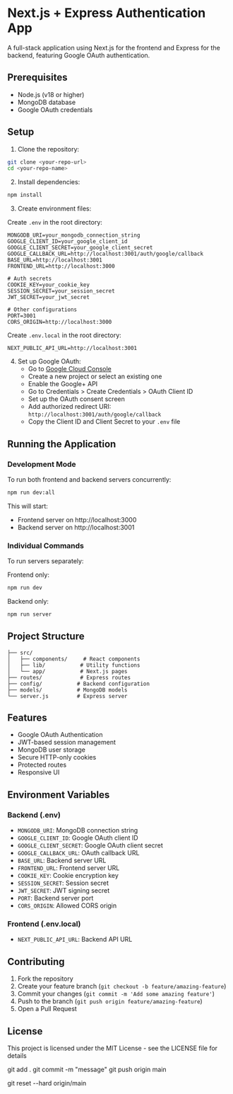 # Next.js + Express Authentication App

A full-stack application using Next.js for the frontend and Express for the backend, featuring Google OAuth authentication.

## Prerequisites

- Node.js (v18 or higher)
- MongoDB database
- Google OAuth credentials

## Setup

1. Clone the repository:
```bash
git clone <your-repo-url>
cd <your-repo-name>
```

2. Install dependencies:
```bash
npm install
```

3. Create environment files:

Create `.env` in the root directory:
```env
MONGODB_URI=your_mongodb_connection_string
GOOGLE_CLIENT_ID=your_google_client_id
GOOGLE_CLIENT_SECRET=your_google_client_secret
GOOGLE_CALLBACK_URL=http://localhost:3001/auth/google/callback
BASE_URL=http://localhost:3001
FRONTEND_URL=http://localhost:3000

# Auth secrets
COOKIE_KEY=your_cookie_key
SESSION_SECRET=your_session_secret
JWT_SECRET=your_jwt_secret

# Other configurations
PORT=3001
CORS_ORIGIN=http://localhost:3000
```

Create `.env.local` in the root directory:
```env
NEXT_PUBLIC_API_URL=http://localhost:3001
```

4. Set up Google OAuth:
   - Go to [Google Cloud Console](https://console.cloud.google.com)
   - Create a new project or select an existing one
   - Enable the Google+ API
   - Go to Credentials > Create Credentials > OAuth Client ID
   - Set up the OAuth consent screen
   - Add authorized redirect URI: `http://localhost:3001/auth/google/callback`
   - Copy the Client ID and Client Secret to your `.env` file

## Running the Application

### Development Mode
To run both frontend and backend servers concurrently:
```bash
npm run dev:all
```

This will start:
- Frontend server on http://localhost:3000
- Backend server on http://localhost:3001

### Individual Commands
To run servers separately:

Frontend only:
```bash
npm run dev
```

Backend only:
```bash
npm run server
```

## Project Structure

```
├── src/
│   ├── components/     # React components
│   ├── lib/           # Utility functions
│   └── app/           # Next.js pages
├── routes/            # Express routes
├── config/           # Backend configuration
├── models/           # MongoDB models
└── server.js         # Express server
```

## Features

- Google OAuth Authentication
- JWT-based session management
- MongoDB user storage
- Secure HTTP-only cookies
- Protected routes
- Responsive UI

## Environment Variables

### Backend (.env)
- `MONGODB_URI`: MongoDB connection string
- `GOOGLE_CLIENT_ID`: Google OAuth client ID
- `GOOGLE_CLIENT_SECRET`: Google OAuth client secret
- `GOOGLE_CALLBACK_URL`: OAuth callback URL
- `BASE_URL`: Backend server URL
- `FRONTEND_URL`: Frontend server URL
- `COOKIE_KEY`: Cookie encryption key
- `SESSION_SECRET`: Session secret
- `JWT_SECRET`: JWT signing secret
- `PORT`: Backend server port
- `CORS_ORIGIN`: Allowed CORS origin

### Frontend (.env.local)
- `NEXT_PUBLIC_API_URL`: Backend API URL

## Contributing

1. Fork the repository
2. Create your feature branch (`git checkout -b feature/amazing-feature`)
3. Commit your changes (`git commit -m 'Add some amazing feature'`)
4. Push to the branch (`git push origin feature/amazing-feature`)
5. Open a Pull Request

## License

This project is licensed under the MIT License - see the LICENSE file for details

git add .
git commit -m "message"
git push origin main

git reset --hard origin/main